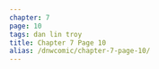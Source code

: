 ```yaml
---
chapter: 7
page: 10
tags: dan lin troy
title: Chapter 7 Page 10
alias: /dnwcomic/chapter-7-page-10/
---
```

